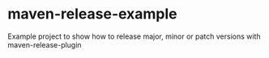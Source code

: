 # maven-release-example
Example project to show how to release major, minor or patch versions with maven-release-plugin
